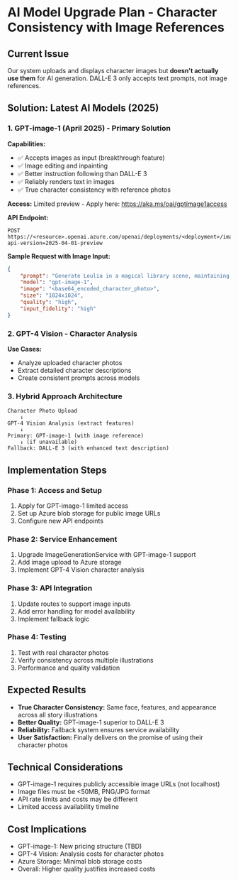 # AI Model Upgrade Plan - Character Consistency with Image References

## Current Issue
Our system uploads and displays character images but **doesn't actually use them** for AI generation. DALL-E 3 only accepts text prompts, not image references.

## Solution: Latest AI Models (2025)

### 1. GPT-image-1 (April 2025) - Primary Solution
**Capabilities:**
- ✅ Accepts images as input (breakthrough feature)
- ✅ Image editing and inpainting
- ✅ Better instruction following than DALL-E 3
- ✅ Reliably renders text in images
- ✅ True character consistency with reference photos

**Access:** Limited preview - Apply here: https://aka.ms/oai/gptimage1access

**API Endpoint:**
```
POST https://<resource>.openai.azure.com/openai/deployments/<deployment>/images/generations?api-version=2025-04-01-preview
```

**Sample Request with Image Input:**
```json
{
    "prompt": "Generate Loulia in a magical library scene, maintaining the same character appearance",
    "model": "gpt-image-1",
    "image": "<base64_encoded_character_photo>",
    "size": "1024x1024",
    "quality": "high",
    "input_fidelity": "high"
}
```

### 2. GPT-4 Vision - Character Analysis
**Use Cases:**
- Analyze uploaded character photos
- Extract detailed character descriptions
- Create consistent prompts across models

### 3. Hybrid Approach Architecture
```
Character Photo Upload
    ↓
GPT-4 Vision Analysis (extract features)
    ↓
Primary: GPT-image-1 (with image reference)
    ↓ (if unavailable)
Fallback: DALL-E 3 (with enhanced text description)
```

## Implementation Steps

### Phase 1: Access and Setup
1. Apply for GPT-image-1 limited access
2. Set up Azure blob storage for public image URLs
3. Configure new API endpoints

### Phase 2: Service Enhancement
1. Upgrade ImageGenerationService with GPT-image-1 support
2. Add image upload to Azure storage
3. Implement GPT-4 Vision character analysis

### Phase 3: API Integration
1. Update routes to support image inputs
2. Add error handling for model availability
3. Implement fallback logic

### Phase 4: Testing
1. Test with real character photos
2. Verify consistency across multiple illustrations
3. Performance and quality validation

## Expected Results
- **True Character Consistency:** Same face, features, and appearance across all story illustrations
- **Better Quality:** GPT-image-1 superior to DALL-E 3
- **Reliability:** Fallback system ensures service availability
- **User Satisfaction:** Finally delivers on the promise of using their character photos

## Technical Considerations
- GPT-image-1 requires publicly accessible image URLs (not localhost)
- Image files must be <50MB, PNG/JPG format
- API rate limits and costs may be different
- Limited access availability timeline

## Cost Implications
- GPT-image-1: New pricing structure (TBD)
- GPT-4 Vision: Analysis costs for character photos
- Azure Storage: Minimal blob storage costs
- Overall: Higher quality justifies increased costs
